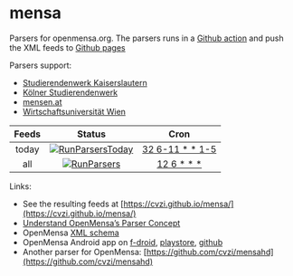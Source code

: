 # mensa
Parsers for openmensa.org. The parsers runs in a [Github action](https://github.com/cvzi/mensa/actions?query=workflow%3ARunParsers) and push the XML feeds to [Github pages](https://cvzi.github.io/mensa/)

Parsers support:
*   [Studierendenwerk Kaiserslautern](https://www.studierendenwerk-kaiserslautern.de/kaiserslautern/essen-und-trinken/)
*   [Kölner Studierendenwerk](https://www.kstw.de/speiseplan)
*   [mensen.at](https://www.mensen.at/)
*   [Wirtschaftsuniversität Wien](http://www.wumensa.at/)

|  Feeds       |                                         Status                                                                                                                  |                     Cron                                                                                                                                      |
|:------------:|:---------------------------------------------------------------------------------------------------------------------------------------------------------------:|:-------------------------------------------------------------------------------------------------------------------------------------------------------------:|
| today        | [![RunParsersToday](https://github.com/cvzi/mensa/workflows/RunParsersToday/badge.svg)](https://github.com/cvzi/mensa/actions?query=workflow%3ARunParsersToday) | [32 6-11 * * 1-5](https://crontab.guru/#32_6-11_*_*_1-5 "“At minute 32 past every hour from 6 through 11 on every day-of-week from Monday through Friday.” ") |
| all          | [![RunParsers](https://github.com/cvzi/mensa/workflows/RunParsers/badge.svg)](https://github.com/cvzi/mensa/actions?query=workflow%3ARunParsers)                | [12 6 * * *](https://crontab.guru/#12_6_*_*_* "“At 06:12.” ")                                                                                                 |

Links:
*   See the resulting feeds at [https://cvzi.github.io/mensa/](https://cvzi.github.io/mensa/)
*   [Understand OpenMensa’s Parser Concept](https://doc.openmensa.org/parsers/understand/)
*   OpenMensa [XML schema](https://doc.openmensa.org/feed/v2/)
*   OpenMensa Android app on [f-droid](https://f-droid.org/en/packages/de.uni_potsdam.hpi.openmensa/), [playstore](https://play.google.com/store/apps/details?id=de.uni_potsdam.hpi.openmensa), [github](https://github.com/domoritz/open-mensa-android)
*   Another parser for OpenMensa: [https://github.com/cvzi/mensahd](https://github.com/cvzi/mensahd)
